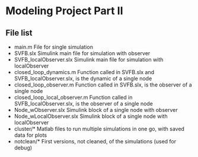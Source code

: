 # Modeling Project Part II
## File list
- main.m File for single simulation
- SVFB.slx Simulink main file for simulation with observer
- SVFB_localObserver.slx Simulink main file for simulation with localObserver
- closed_loop_dynamics.m Function called in SVFB.slx and SVFB_localObserver.slx, is the dynamic of a single node
- closed_loop_observer.m Function called in SVFB.slx, is the observer of a single node
- closed_loop_local_observer.m Function called in SVFB_localObserver.slx, is the observer of a single node
- Node_wObserver.slx Simulink block of a single node with observer
- Node_wLocalObserver.slx Simulink block of a single node with localObserver
- cluster/* Matlab files to run multiple simulations in one go, with saved data for plots
- notclean/* First versions, not cleaned, of the simulations (used for debug)